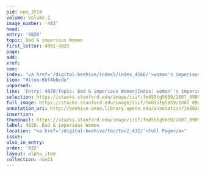 ```yaml
---
pid: num_3514
volume: Volume 2
image_number: '442'
head:
entry: '4820'
topic: Bad & imperious Women
first_letter: 4801-4825
page:
add:
xref:
see:
index: "<a href='/digital-beehive/index5/index_4566/'>woman's imperiousness</a>"
item: "#item-6bf4b6cde"
unparsed:
line: 'Entry: 4820|Topic: Bad & imperious Women|Index: woman''s imperiousness|#item-6bf4b6cde'
selection: https://stacks.stanford.edu/image/iiif/fm855tg5659/1607_0909/707,3788,2851,428/full/0/default.jpg
full_image: https://stacks.stanford.edu/image/iiif/fm855tg5659/1607_0909/full/full/0/default.jpg
annotation_uri: http://beehive-anno.library.upenn.edu/annotation/1680285194611
insertion:
thumbnail: https://stacks.stanford.edu/image/iiif/fm855tg5659/1607_0909/707,3788,600,180/250,/0/default.jpg
label: 4820. Bad & imperious Women
location: "<a href='/digital-beehive/toc/toc2_432/'>Full Page</a>"
issue:
also_in_entry:
order: '032'
layout: alpha_item
collection: num11
---
```

